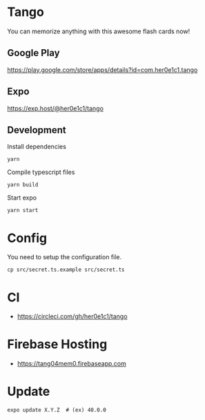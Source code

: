 # Tango

You can memorize anything with this awesome flash cards now!

## Google Play

https://play.google.com/store/apps/details?id=com.her0e1c1.tango

## Expo

https://exp.host/@her0e1c1/tango

## Development

Install dependencies
```
yarn
```

Compile typescript files
```
yarn build
```

Start expo
```
yarn start
```

# Config

You need to setup the configuration file.

```
cp src/secret.ts.example src/secret.ts
```

# CI
- https://circleci.com/gh/her0e1c1/tango

# Firebase Hosting
- https://tang04mem0.firebaseapp.com

# Update
```
expo update X.Y.Z  # (ex) 40.0.0
```
